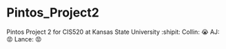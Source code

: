 # Pintos_Project2
Pintos Project 2 for CIS520 at Kansas State University
:shipit:
Collin: :sob:
AJ: :rage:
Lance: :rage:
